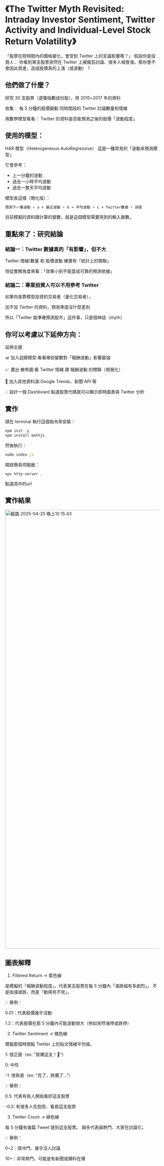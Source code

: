 # 《The Twitter Myth Revisited: Intraday Investor Sentiment, Twitter Activity and Individual-Level Stock Return Volatility》

「股票在短時間內的價格變化，會受到 Twitter 上的言論影響嗎？」
假設你是投資人：
你看到某支股票突然在 Twitter 上被瘋狂討論、很多人喊會漲，那你會不會因此買進，造成股價真的上漲（或波動）？

## 他們做了什麼？
研究 30 支股票（道瓊指數成份股），用 2015~2017 年的資料

收集：
每 5 分鐘的股價變動
同時間段的 Twitter 討論數量和情緒

用數學模型看看：
Twitter 的資料是否能預測之後的股價「波動程度」

## 使用的模型：
HAR 模型（Heterogeneous AutoRegressive）
這是一種常見的「波動率預測模型」

它會參考：
- 上一分鐘的波動
- 過去一小時平均波動
- 過去一整天平均波動

模型長這樣（簡化版）：

```js
預測下一筆波動 = a × 最近波動 + b × 平均波動 + c × Twitter數據 + 誤差
```
目前模擬的資料跟計算的變數，就是這個模型需要用到的輸入變數。

## 重點來了：研究結論
### 結論一：Twitter 數據真的「有影響」，但不大
Twitter 情緒/數量 和 股價波動 確實有「統計上的關聯」

但從實務角度來看：「效果小到不能當成可靠的預測依據」

### 結論二：專業投資人可以不用參考 Twitter
如果你是靠模型投資的交易者（量化交易者），

加不加 Twitter 的資料，預測準度沒什麼差別

所以「Twitter 能準確預測股市」這件事，只是個神話（myth）

## 你可以考慮以下延伸方向：

延伸主題

📊 加入迴歸模型:看看哪些變數對「報酬波動」影響最強

📈 畫出 散佈圖:看 Twitter 情緒 跟 報酬波動 的關聯（視覺化）

🧠 加入其他資料源:Google Trends、新聞 API 等

💡 設計一個 Dashboard	點選股票代碼就可以顯示即時圖表與 Twitter 分析

## 實作
請在 terminal 執行這個指令來安裝：
```js
npm init -y
npm install mathjs
```
然後執行：
```js
node index.js
```
開啟簡易伺服器：
```
npx http-server .
```
點選其中的url

## 實作結果
<img width="1433" alt="截圖 2025-04-25 晚上10 15 43" src="https://github.com/user-attachments/assets/6a9d9a49-8aef-42fc-bdec-426e61955c19" />

## 圖表解釋
1. Filtered Return → 藍色線

是模擬的「報酬波動程度」，代表某支股票在每 5 分鐘內「漲跌幅有多劇烈」。
不是指漲或跌，而是「動得兇不兇」。

💡 舉例：

0.01：代表股價幾乎沒動

1.2：代表股價在那 5 分鐘內可能波動很大（例如突然漲停或跌停）

2. Twitter Sentiment → 橘色線

模擬那個時間點 Twitter 上的貼文情緒平均值。

1: 很正面（ex: "買爆這支！🚀"）

0: 中性

-1: 很負面（ex: "完了，跌爛了…"）

💡 舉例：

0.5: 代表有些人開始看好這支股票

-0.3: 有很多人在抱怨、看衰這支股票

 3. Twitter Count → 綠色線

每 5 分鐘有幾篇 Tweet 提到這支股票。
越多代表越熱門、大家在討論它。

💡 舉例：

0~2：很冷門、幾乎沒人討論

10+：非常熱門，可能是有新聞或爆料在傳
